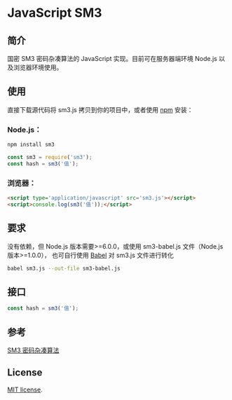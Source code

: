 # JavaScript SM3

## 简介

国密 SM3 密码杂凑算法的 JavaScript 实现。目前可在服务器端环境 Node.js 以及浏览器环境使用。

## 使用

直接下载源代码将 sm3.js 拷贝到你的项目中，或者使用 [npm](https://www.npmjs.org/) 安装：

### Node.js：

```sh
npm install sm3
```

```js
const sm3 = require('sm3');
const hash = sm3('值');
```

### 浏览器：

```html
<script type='application/javascript' src='sm3.js'></script>
<script>console.log(sm3('值'));</script>
```

## 要求

没有依赖，但 Node.js 版本需要>=6.0.0，或使用 sm3-babel.js 文件（Node.js 版本>=1.0.0），
也可自行使用 [Babel](http://babeljs.io/) 对 sm3.js 文件进行转化

```sh
babel sm3.js --out-file sm3-babel.js
```

## 接口

```js
const hash = sm3('值');
```

## 参考

[SM3 密码杂凑算法](http://www.sca.gov.cn/sca/xwdt/2010-12/17/1002389/files/302a3ada057c4a73830536d03e683110.pdf)

## License

[MIT license](http://www.opensource.org/licenses/MIT).
